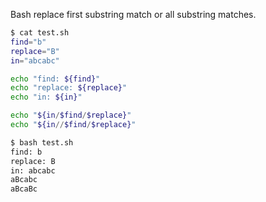 Bash replace first substring match or all substring matches.

```bash
$ cat test.sh
find="b"
replace="B"
in="abcabc"

echo "find: ${find}"
echo "replace: ${replace}"
echo "in: ${in}"

echo "${in/$find/$replace}"
echo "${in//$find/$replace}"

$ bash test.sh
find: b
replace: B
in: abcabc
aBcabc
aBcaBc
```